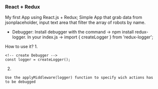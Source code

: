 ### React + Redux

My first App using React.js + Redux;
Simple App that grab data from jsonplaceholder, input text area that filter the array of robots by name. 

- Debugger: 
Install debugger with the command -> npm install redux-logger.
In your index.js -> import { createLogger } from 'redux-logger';

How to use it?
1. 
```
<!-- create Debugger -->
const logger = createLogger();
```
2.
```
Use the applyMiddleware(logger) function to specify wich actions has to be debugged
```